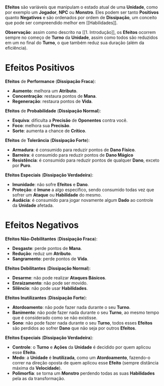 **Efeitos** são variáveis que manipulam o estado atual de uma **Unidade**, como por exemplo um **Jogador**, **NPC** ou **Monstro**. Eles podem ser tanto **Positivos** quanto **Negativos** e são ordenados por ordem de **Dissipação**, um conceito que pode ser compreendido melhor em [[Habilidades]].

**Observação**: assim como descrito na [[1. Introdução]], os **Efeitos** ocorrem sempre no começo de **Turno** da **Unidade**, assim como todos são reduzidos em um no final do **Turno**, o que também reduz sua duração (além da eficiência).

# Efeitos Positivos

**Efeitos** de **Performance** (**Dissipação Fraca**): 

* **Aumento**: melhora um **Atributo**.
* **Concentração**: restaura pontos de **Mana**.
* **Regeneração**: restaura pontos de **Vida**.

**Efeitos** de **Probabilidade** (**Dissipação Normal**): 

* **Esquiva**: dificulta a **Precisão** de **Oponentes** contra você.
* **Foco**: melhora sua **Precisão**.
* **Sorte**: aumenta a chance de **Crítico**.

**Efeitos** de **Tolerância** (**Dissipação Forte**): 

* **Armadura**: é consumido para reduzir pontos de **Dano Físico**.
* **Barreira**: é consumido para reduzir pontos de **Dano Mágico**
* **Resistência**: é consumido para reduzir pontos de qualquer **Dano**, exceto por **Puro**.

**Efeitos Especiais** (**Dissipação Verdadeira**): 

* **Imunidade**: não sofre **Efeitos** e **Dano**.
* **Proteção**: é **Imune** a algo especifico, sendo consumido todas vez que sofrer um **Ataque** ou **Habilidade** do mesmo.
* **Audácia**: é consumido para jogar novamente algum **Dado** ao controle da **Unidade** afetada.

# Efeitos Negativos

**Efeitos Não-Debilitantes** (**Dissipação Fraca**): 

* **Desgaste**: perde pontos de **Mana**.
* **Redução**: reduz um **Atributo**.
* **Sangramento**: perde pontos de **Vida**.

**Efeitos Debilitantes** (**Dissipação Normal**): 

* **Desarme**: não pode realizar **Ataques Básicos**.
* **Enraizamento**: não pode ser movido.
* **Silêncio**: não pode usar **Habilidades**.

**Efeitos Inutilizantes** (**Dissipação Forte**): 

* **Atordoamento**: não pode fazer nada durante o seu **Turno**.
* **Banimento**: não pode fazer nada durante o seu **Turno**, ao mesmo tempo que é considerado como se não existisse.
* **Sono**: não pode fazer nada durante o seu **Turno**, todos esses **Efeitos** são perdidos ao sofrer **Dano** que não seja por outros **Efeitos**.

**Efeitos Especiais** (**Dissipação Verdadeira**): 

* **Controle**: o **Turno** e **Ações** da **Unidade** é decidido por quem aplicou esse **Efeito**.
* **Medo**: a **Unidade** é **Inutilizada**, como um **Atordoamento**, fazendo-o correr na direção oposta de quem aplicou esse **Efeito** (sempre distância máxima da **Velocidade**).
* **Polimorfia**: se torna um **Monstro** perdendo todas as suas **Habilidades** pela as da transformação.